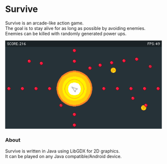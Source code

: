 # Survive

Survive is an arcade-like action game.  
The goal is to stay alive for as long as possible by avoiding enemies.  
Enemies can be killed with randomly generated power ups.

![](img/Survive.png)

### About

Survive is written in Java using LibGDX for 2D graphics.  
It can be played on any Java compatible/Android device.
